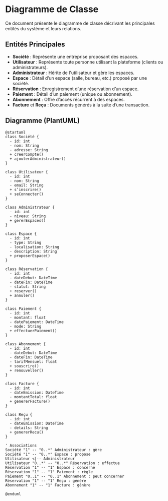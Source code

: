 # Diagramme de Classe

Ce document présente le diagramme de classe décrivant les principales entités du système et leurs relations.

## Entités Principales

- **Société** : Représente une entreprise proposant des espaces.
- **Utilisateur** : Représente toute personne utilisant la plateforme (clients ou administrateurs).
- **Administrateur** : Hérite de l'utilisateur et gère les espaces.
- **Espace** : Détail d’un espace (salle, bureau, etc.) proposé par une société.
- **Réservation** : Enregistrement d’une réservation d’un espace.
- **Paiement** : Détail d’un paiement (unique ou abonnement).
- **Abonnement** : Offre d’accès récurrent à des espaces.
- **Facture** et **Reçu** : Documents générés à la suite d’une transaction.

## Diagramme (PlantUML)

```plantuml
@startuml
class Société {
  - id: int
  - nom: String
  - adresse: String
  + creerCompte()
  + ajouterAdministrateur()
}

class Utilisateur {
  - id: int
  - nom: String
  - email: String
  + s’inscrire()
  + seConnecter()
}

class Administrateur {
  - id: int
  - niveau: String
  + gererEspaces()
}

class Espace {
  - id: int
  - type: String
  - localisation: String
  - description: String
  + proposerEspace()
}

class Réservation {
  - id: int
  - dateDebut: DateTime
  - dateFin: DateTime
  - statut: String
  + reserver()
  + annuler()
}

class Paiement {
  - id: int
  - montant: float
  - datePaiement: DateTime
  - mode: String
  + effectuerPaiement()
}

class Abonnement {
  - id: int
  - dateDebut: DateTime
  - dateFin: DateTime
  - tarifMensuel: float
  + souscrire()
  + renouveller()
}

class Facture {
  - id: int
  - dateEmission: DateTime
  - montantTotal: float
  + genererFacture()
}

class Reçu {
  - id: int
  - dateEmission: DateTime
  - details: String
  + genererRecu()
}

' Associations
Société "1" -- "0..*" Administrateur : gère
Société "1" -- "0..*" Espace : propose
Utilisateur <|-- Administrateur
Utilisateur "0..*" -- "0..*" Réservation : effectue
Réservation "1" -- "1" Espace : concerne
Réservation "1" -- "1" Paiement : règle
Paiement "0..1" -- "0..1" Abonnement : peut concerner
Réservation "1" -- "1" Reçu : génère
Abonnement "1" -- "1" Facture : génère

@enduml
